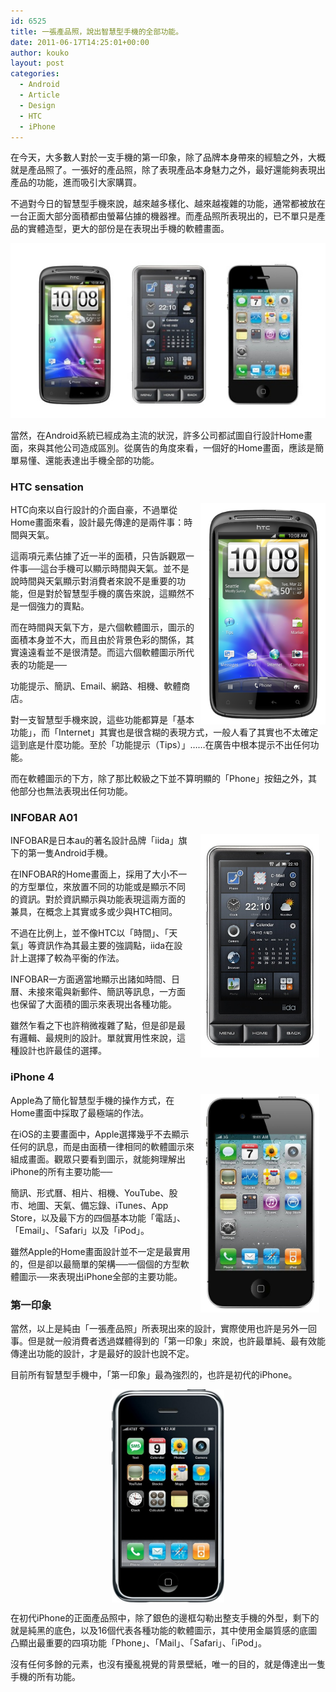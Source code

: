```yaml
---
id: 6525
title: 一張產品照，說出智慧型手機的全部功能。
date: 2011-06-17T14:25:01+00:00
author: kouko
layout: post
categories:
  - Android
  - Article
  - Design
  - HTC
  - iPhone
---
```

在今天，大多數人對於一支手機的第一印象，除了品牌本身帶來的經驗之外，大概就是產品照了。一張好的產品照，除了表現產品本身魅力之外，最好還能夠表現出產品的功能，進而吸引大家購買。

不過對今日的智慧型手機來說，越來越多樣化、越來越複雜的功能，通常都被放在一台正面大部分面積都由螢幕佔據的機器裡。而產品照所表現出的，已不單只是產品的實體造型，更大的部份是在表現出手機的軟體畫面。

<img alt="Htc sensation infobar a01 iphone 4" border="0" src="/img/2011-06-17-say-all-function-in-one-photo-htc-sensation-infobar-a01-iphone-4/htc-sensation-infobar-a01-iphone-4.jpg" title="htc-sensation-infobar-a01-iphone-4.jpg" width="525" />

當然，在Android系統已經成為主流的狀況，許多公司都試圖自行設計Home畫面，來與其他公司造成區別。從廣告的角度來看，一個好的Home畫面，應該是簡單易懂、還能表達出手機全部的功能。

### HTC sensation

<img alt="Htc sensation 2" border="0" src="/img/2011-06-17-say-all-function-in-one-photo-htc-sensation-infobar-a01-iphone-4/htc_sensation_2.png" style="padding-top: 0px; padding-right: 0px; padding-bottom: 0px; padding-left: 10px; float: right;" title="htc_sensation_2.png" width="200" />HTC向來以自行設計的介面自豪，不過單從Home畫面來看，設計最先傳達的是兩件事：時間與天氣。

這兩項元素佔據了近一半的面積，只告訴觀眾一件事──這台手機可以顯示時間與天氣。並不是說時間與天氣顯示對消費者來說不是重要的功能，但是對於智慧型手機的廣告來說，這顯然不是一個強力的賣點。

而在時間與天氣下方，是六個軟體圖示，圖示的面積本身並不大，而且由於背景色彩的關係，其實遠遠看並不是很清楚。而這六個軟體圖示所代表的功能是──

功能提示、簡訊、Email、網路、相機、軟體商店。

對一支智慧型手機來說，這些功能都算是「基本功能」，而「Internet」其實也是很含糊的表現方式，一般人看了其實也不太確定這到底是什麼功能。至於「功能提示（Tips）」&hellip;&hellip;在廣告中根本提示不出任何功能。

而在軟體圖示的下方，除了那比較級之下並不算明顯的「Phone」按鈕之外，其他部分也無法表現出任何功能。

### INFOBAR A01

<img alt="INFOBAR A01" border="0" src="/img/2011-06-17-say-all-function-in-one-photo-htc-sensation-infobar-a01-iphone-4/INFOBAR-A01.jpg" style="padding-top: 0px; padding-right: 10px; padding-bottom: 0px; padding-left: 20px; float: right;" title="INFOBAR A01.jpg" width="190" />INFOBAR是日本au的著名設計品牌「iida」旗下的第一隻Android手機。

在INFOBAR的Home畫面上，採用了大小不一的方型單位，來放置不同的功能或是顯示不同的資訊。對於資訊顯示與功能表現這兩方面的兼具，在概念上其實或多或少與HTC相同。

不過在比例上，並不像HTC以「時間」、「天氣」等資訊作為其最主要的強調點，iida在設計上選擇了較為平衡的作法。

INFOBAR一方面適當地顯示出諸如時間、日曆、未接來電與新郵件、簡訊等訊息，一方面也保留了大面積的圖示來表現出各種功能。

雖然乍看之下也許稍微複雜了點，但是卻是最有邏輯、最規則的設計。單就實用性來說，這種設計也許最佳的選擇。

### iPhone 4

<img alt="Iphone4 front black" border="0" src="/img/2011-06-17-say-all-function-in-one-photo-htc-sensation-infobar-a01-iphone-4/iphone4_front_black.jpg" style="padding-top: 0px; padding-right: 10px; padding-bottom: 10px; padding-left: 10px; float: right;" title="iphone4_front_black.jpg" width="190" />Apple為了簡化智慧型手機的操作方式，在Home畫面中採取了最極端的作法。

在iOS的主要畫面中，Apple選擇幾乎不去顯示任何的訊息，而是由面積一律相同的軟體圖示來組成畫面。觀眾只要看到圖示，就能夠理解出iPhone的所有主要功能──

簡訊、形式曆、相片、相機、YouTube、股市、地圖、天氣、備忘錄、iTunes、App Store，以及最下方的四個基本功能「電話」、「Email」、「Safari」以及「iPod」。

雖然Apple的Home畫面設計並不一定是最實用的，但是卻以最簡單的架構──一個個的方型軟體圖示──來表現出iPhone全部的主要功能。

### 第一印象

當然，以上是純由「一張產品照」所表現出來的設計，實際使用也許是另外一回事。但是就一般消費者透過媒體得到的「第一印象」來說，也許最單純、最有效能傳達出功能的設計，才是最好的設計也說不定。

目前所有智慧型手機中，「第一印象」最為強烈的，也許是初代的iPhone。

<img alt="IPhone Original front" border="0" src="/img/2011-06-17-say-all-function-in-one-photo-htc-sensation-infobar-a01-iphone-4/iPhone-Original-front.jpg" style="display: block; margin-left: auto; margin-right: auto;" title="iPhone Original front.jpg" width="180" />

在初代iPhone的正面產品照中，除了銀色的邊框勾勒出整支手機的外型，剩下的就是純黑的底色，以及16個代表各種功能的軟體圖示，其中使用金屬質感的底圖凸顯出最重要的四項功能「Phone」、「Mail」、「Safari」、「iPod」。

沒有任何多餘的元素，也沒有擾亂視覺的背景壁紙，唯一的目的，就是傳達出一隻手機的所有功能。

&nbsp;
